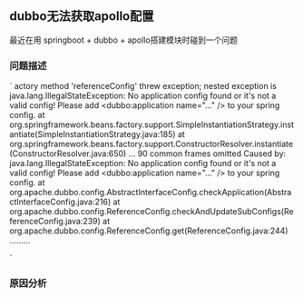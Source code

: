 ## dubbo无法获取apollo配置

最近在用 springboot + dubbo + apollo搭建模块时碰到一个问题

### 问题描述
`
actory method 'referenceConfig' threw exception; nested exception is java.lang.IllegalStateException: No application config found or it's not a valid config! Please add <dubbo:application name="..." /> to your spring config.
        at org.springframework.beans.factory.support.SimpleInstantiationStrategy.instantiate(SimpleInstantiationStrategy.java:185)
        at org.springframework.beans.factory.support.ConstructorResolver.instantiate(ConstructorResolver.java:650)
        ... 90 common frames omitted
Caused by: java.lang.IllegalStateException: No application config found or it's not a valid config! Please add <dubbo:application name="..." /> to your spring config.
        at org.apache.dubbo.config.AbstractInterfaceConfig.checkApplication(AbstractInterfaceConfig.java:216)
        at org.apache.dubbo.config.ReferenceConfig.checkAndUpdateSubConfigs(ReferenceConfig.java:239)
        at org.apache.dubbo.config.ReferenceConfig.get(ReferenceConfig.java:244)
        .........

`

### 原因分析
